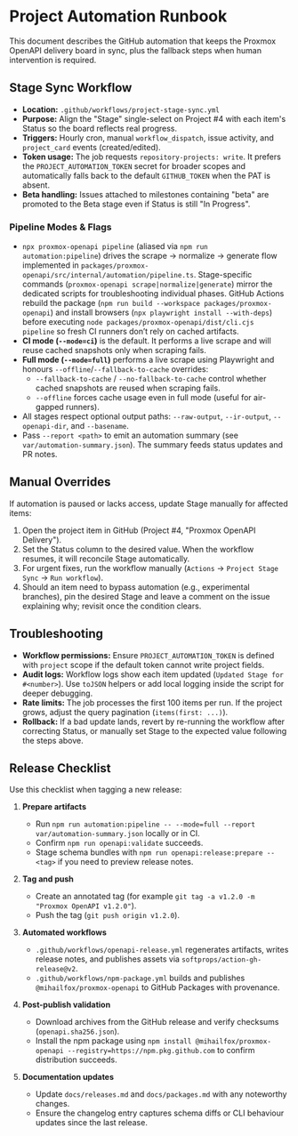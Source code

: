 # Project Automation Runbook

This document describes the GitHub automation that keeps the Proxmox OpenAPI delivery board in sync, plus the fallback steps when human intervention is required.

## Stage Sync Workflow
- **Location:** `.github/workflows/project-stage-sync.yml`
- **Purpose:** Align the "Stage" single-select on Project #4 with each item's Status so the board reflects real progress.
- **Triggers:** Hourly cron, manual `workflow_dispatch`, issue activity, and `project_card` events (created/edited).
- **Token usage:** The job requests `repository-projects: write`. It prefers the `PROJECT_AUTOMATION_TOKEN` secret for broader scopes and automatically falls back to the default `GITHUB_TOKEN` when the PAT is absent.
- **Beta handling:** Issues attached to milestones containing "beta" are promoted to the Beta stage even if Status is still "In Progress".

### Pipeline Modes & Flags
- `npx proxmox-openapi pipeline` (aliased via `npm run automation:pipeline`) drives the scrape → normalize → generate flow
  implemented in `packages/proxmox-openapi/src/internal/automation/pipeline.ts`. Stage-specific commands (`proxmox-openapi scrape|normalize|generate`)
  mirror the dedicated scripts for troubleshooting individual phases. GitHub Actions rebuild the package (`npm run build --workspace packages/proxmox-openapi`)
  and install browsers (`npx playwright install --with-deps`) before executing `node packages/proxmox-openapi/dist/cli.cjs pipeline` so
  fresh CI runners don’t rely on cached artifacts.
- **CI mode (`--mode=ci`)** is the default. It performs a live scrape and will reuse cached snapshots only when scraping fails.
- **Full mode (`--mode=full`)** performs a live scrape using Playwright and honours `--offline`/`--fallback-to-cache` overrides:
  - `--fallback-to-cache` / `--no-fallback-to-cache` control whether cached snapshots are reused when scraping fails.
  - `--offline` forces cache usage even in full mode (useful for air-gapped runners).
- All stages respect optional output paths: `--raw-output`, `--ir-output`, `--openapi-dir`, and `--basename`.
- Pass `--report <path>` to emit an automation summary (see `var/automation-summary.json`). The summary feeds status updates and PR notes.

## Manual Overrides
If automation is paused or lacks access, update Stage manually for affected items:
1. Open the project item in GitHub (Project #4, "Proxmox OpenAPI Delivery").
2. Set the Status column to the desired value. When the workflow resumes, it will reconcile Stage automatically.
3. For urgent fixes, run the workflow manually (`Actions` → `Project Stage Sync` → `Run workflow`).
4. Should an item need to bypass automation (e.g., experimental branches), pin the desired Stage and leave a comment on the issue explaining why; revisit once the condition clears.

## Troubleshooting
- **Workflow permissions:** Ensure `PROJECT_AUTOMATION_TOKEN` is defined with `project` scope if the default token cannot write project fields.
- **Audit logs:** Workflow logs show each item updated (`Updated Stage for #<number>`). Use `toJSON` helpers or add local logging inside the script for deeper debugging.
- **Rate limits:** The job processes the first 100 items per run. If the project grows, adjust the query pagination (`items(first: ...)`).
- **Rollback:** If a bad update lands, revert by re-running the workflow after correcting Status, or manually set Stage to the expected value following the steps above.

## Release Checklist
Use this checklist when tagging a new release:

1. **Prepare artifacts**
   - Run `npm run automation:pipeline -- --mode=full --report var/automation-summary.json` locally or in CI.
   - Confirm `npm run openapi:validate` succeeds.
   - Stage schema bundles with `npm run openapi:release:prepare -- <tag>` if you need to preview release notes.

2. **Tag and push**
   - Create an annotated tag (for example `git tag -a v1.2.0 -m "Proxmox OpenAPI v1.2.0"`).
   - Push the tag (`git push origin v1.2.0`).

3. **Automated workflows**
   - `.github/workflows/openapi-release.yml` regenerates artifacts, writes release notes, and publishes assets via `softprops/action-gh-release@v2`.
   - `.github/workflows/npm-package.yml` builds and publishes `@mihailfox/proxmox-openapi` to GitHub Packages with provenance.

4. **Post-publish validation**
   - Download archives from the GitHub release and verify checksums (`openapi.sha256.json`).
   - Install the npm package using `npm install @mihailfox/proxmox-openapi --registry=https://npm.pkg.github.com` to confirm distribution succeeds.

5. **Documentation updates**
   - Update `docs/releases.md` and `docs/packages.md` with any noteworthy changes.
   - Ensure the changelog entry captures schema diffs or CLI behaviour updates since the last release.
